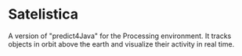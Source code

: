 Satelistica
===========

A version of "predict4Java" for the Processing environment. It tracks objects in orbit above the earth and visualize their activity in real time.